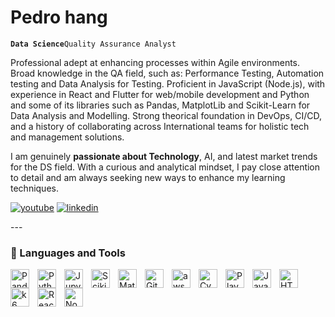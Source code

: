 # Pedro hang

**`Data Science`**`Quality Assurance Analyst`

Professional adept at enhancing processes within Agile environments. Broad knowledge in the QA field, such as: Performance Testing, Automation testing and Data Analysis for Testing. Proficient in JavaScript (Node.js), with experience in React and Flutter for web/mobile development and Python and some of its libraries such as Pandas, MatplotLib and Scikit-Learn for Data Analysis and Modelling. Strong theorical foundation in DevOps, CI/CD, and a history of collaborating across International teams for holistic tech and management solutions. 

I am genuinely <b>passionate about Technology</b>, AI, and latest market trends for the DS field. With a curious and analytical mindset, I pay close attention to detail and am always seeking new ways to enhance my learning techniques.


   <p align="left">
      <a href="https://www.youtube.com/channel/UCroWpzH4N60n2ueDUaORlvg">
         <img alt="youtube" title="My YouTube channel" src="https://custom-icon-badges.demolab.com/badge/-Youtube-red?style=for-the-badge&logo=video&logoColor=white"/></a> 
      <a href="https://www.linkedin.com/in/pedrohang/">
         <img alt="linkedin" title="LinkedIn" src="https://custom-icon-badges.demolab.com/badge/-LinkedIn%20-blue?style=for-the-badge&logoColor=white&logo=repo"/></a>
   </p>
---

### 🧰 Languages and Tools
<img align="left" alt="Pandas" width="30px" style="padding-right:10px;" src="https://cdn.jsdelivr.net/gh/devicons/devicon@latest/icons/pandas/pandas-original.svg" />
<img align="left" alt="Python" width="30px" style="padding-right:10px;" src="https://cdn.jsdelivr.net/gh/devicons/devicon/icons/python/python-plain.svg" />
<img align="left" alt="JupyterNb" width="30px" style="padding-right:10px;" src="https://cdn.jsdelivr.net/gh/devicons/devicon@latest/icons/jupyter/jupyter-original-wordmark.svg" />
<img align="left" alt="ScikitLearn" width="30px" style="padding-right:10px;" src="https://cdn.jsdelivr.net/gh/devicons/devicon@latest/icons/scikitlearn/scikitlearn-original.svg" />
<img align="left" alt="MatPlotLib" width="30px" style="padding-right:10px;" src="https://cdn.jsdelivr.net/gh/devicons/devicon@latest/icons/matplotlib/matplotlib-original.svg" />
<img align="left" alt="GitHub" width="30px" style="padding-right:10px;" src="https://cdn.jsdelivr.net/gh/devicons/devicon/icons/github/github-original.svg" />
<img align="left" alt="aws" width="30px" style="padding-right:10px;" src="https://cdn.jsdelivr.net/gh/devicons/devicon@latest/icons/amazonwebservices/amazonwebservices-plain-wordmark.svg" />
<img align="left" alt="Cypress" width="30px" style="padding-right:10px;" src="https://cdn.jsdelivr.net/gh/devicons/devicon@latest/icons/cypressio/cypressio-original.svg"/>
<img align="left" alt="Playwright" width="30px" style="padding-right:10px;" src="https://cdn.jsdelivr.net/gh/devicons/devicon@latest/icons/playwright/playwright-original.svg" />
<img align="left" alt="JavaScript" width="30px" style="padding-right:10px;" src="https://cdn.jsdelivr.net/gh/devicons/devicon/icons/javascript/javascript-plain.svg" />
<img align="left" alt="HTML" width="30px" style="padding-right:10px;" src="https://cdn.jsdelivr.net/gh/devicons/devicon/icons/html5/html5-plain.svg" />
<img align="left" alt="k6" width="30px" style="padding-right:10px;" src="https://cdn.jsdelivr.net/gh/devicons/devicon@latest/icons/k6/k6-original.svg" />
<img align="left" alt="React" width="30px" style="padding-right:10px;" src="https://cdn.jsdelivr.net/gh/devicons/devicon/icons/react/react-original.svg" />
<img align="left" alt="NodeJS" width="30px" style="padding-right:10px;" src="https://cdn.jsdelivr.net/gh/devicons/devicon/icons/nodejs/nodejs-original.svg" />
<br />
